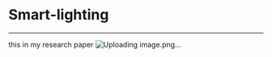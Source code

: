# Smart-lighting
----------------------------------------------------------
this in my research paper
![Uploading image.png…]()
